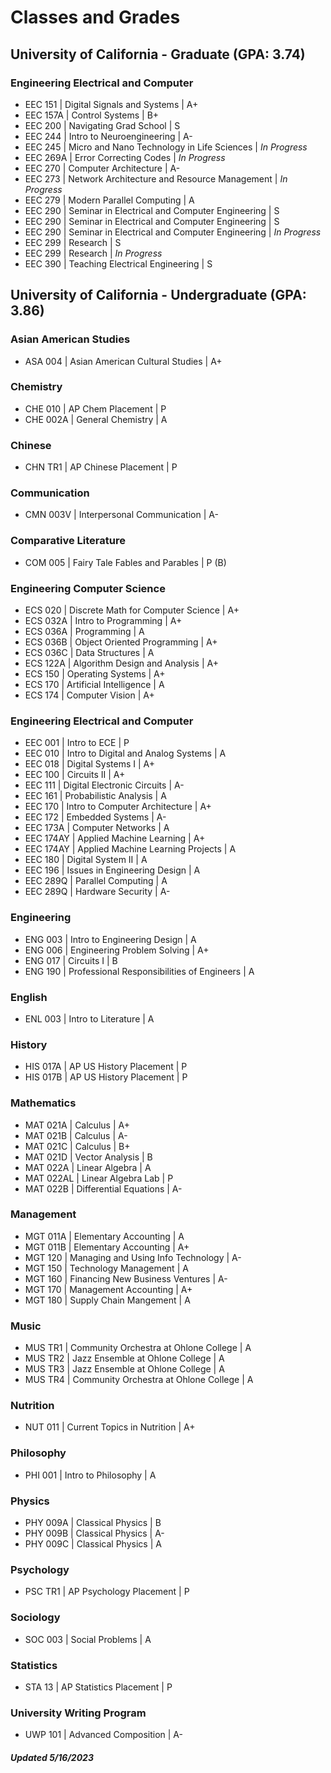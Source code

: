 <!--
layout: page
title: "Elvin Huang's Grades at University of California, Davis"
permalink: /grades/
-->
# Classes and Grades

## University of California - Graduate (GPA: 3.74)

### Engineering Electrical and Computer
- EEC 151 \| Digital Signals and Systems \| A+
- EEC 157A \| Control Systems \| B+
- EEC 200 \| Navigating Grad School \| S
- EEC 244 \| Intro to Neuroengineering \| A-
- EEC 245 \| Micro and Nano Technology in Life Sciences \| *In Progress*
- EEC 269A \| Error Correcting Codes \| *In Progress*
- EEC 270 \| Computer Architecture \| A-
- EEC 273 \| Network Architecture and Resource Management \| *In Progress*
- EEC 279 \| Modern Parallel Computing \| A
- EEC 290 \| Seminar in Electrical and Computer Engineering \| S
- EEC 290 \| Seminar in Electrical and Computer Engineering \| S
- EEC 290 \| Seminar in Electrical and Computer Engineering \| *In Progress*
- EEC 299 \| Research \| S
- EEC 299 \| Research \| *In Progress*
- EEC 390 \| Teaching Electrical Engineering \| S

## University of California - Undergraduate (GPA: 3.86)

### Asian American Studies
- ASA 004 \| Asian American Cultural Studies \| A+

### Chemistry
- CHE 010 \| AP Chem Placement \| P
- CHE 002A \| General Chemistry \| A

### Chinese
- CHN TR1 \| AP Chinese Placement \| P

### Communication
- CMN 003V \| Interpersonal Communication \| A-

### Comparative Literature
- COM 005 \| Fairy Tale Fables and Parables \| P (B)

### Engineering Computer Science
- ECS 020 \| Discrete Math for Computer Science \| A+
- ECS 032A \| Intro to Programming \| A+
- ECS 036A \| Programming \| A
- ECS 036B \| Object Oriented Programming \| A+
- ECS 036C \| Data Structures \| A
- ECS 122A \| Algorithm Design and Analysis \| A+
- ECS 150 \| Operating Systems \| A+
- ECS 170 \| Artificial Intelligence \| A
- ECS 174 \| Computer Vision \| A+

### Engineering Electrical and Computer
- EEC 001 \| Intro to ECE \| P
- EEC 010 \| Intro to Digital and Analog Systems \| A
- EEC 018 \| Digital Systems I \| A+
- EEC 100 \| Circuits II \| A+
- EEC 111 \| Digital Electronic Circuits \| A-
- EEC 161 \| Probabilistic Analysis \| A
- EEC 170 \| Intro to Computer Architecture \| A+
- EEC 172 \| Embedded Systems \| A-
- EEC 173A \| Computer Networks \| A
- EEC 174AY \| Applied Machine Learning \| A+
- EEC 174AY \| Applied Machine Learning Projects \| A
- EEC 180 \| Digital System II \| A
- EEC 196 \| Issues in Engineering Design \| A
- EEC 289Q \| Parallel Computing \| A
- EEC 289Q \| Hardware Security \| A-

### Engineering
- ENG 003 \| Intro to Engineering Design \| A
- ENG 006 \| Engineering Problem Solving \| A+
- ENG 017 \| Circuits I \| B
- ENG 190 \| Professional Responsibilities of Engineers \| A

### English
- ENL 003 \| Intro to Literature \| A

### History
- HIS 017A \| AP US History Placement \| P
- HIS 017B \| AP US History Placement \| P

### Mathematics
- MAT 021A \| Calculus \| A+
- MAT 021B \| Calculus \| A-
- MAT 021C \| Calculus \| B+
- MAT 021D \| Vector Analysis \| B
- MAT 022A \| Linear Algebra \| A
- MAT 022AL \| Linear Algebra Lab \| P
- MAT 022B \| Differential Equations \| A-

### Management
- MGT 011A \| Elementary Accounting \| A
- MGT 011B \| Elementary Accounting \| A+
- MGT 120 \| Managing and Using Info Technology \| A-
- MGT 150 \| Technology Management \| A
- MGT 160 \| Financing New Business Ventures \| A-
- MGT 170 \| Management Accounting \| A+
- MGT 180 \| Supply Chain Mangement \| A

### Music
- MUS TR1 \| Community Orchestra at Ohlone College \| A
- MUS TR2 \| Jazz Ensemble at Ohlone College \| A
- MUS TR3 \| Jazz Ensemble at Ohlone College \| A
- MUS TR4 \| Community Orchestra at Ohlone College \| A

### Nutrition
- NUT 011 \| Current Topics in Nutrition \| A+

### Philosophy
- PHI 001 \| Intro to Philosophy \| A

### Physics
- PHY 009A \| Classical Physics \| B
- PHY 009B \| Classical Physics \| A-
- PHY 009C \| Classical Physics \| A

### Psychology
- PSC TR1 \| AP Psychology Placement \| P

### Sociology
- SOC 003 \| Social Problems \| A

### Statistics
- STA 13 \| AP Statistics Placement \| P

### University Writing Program
- UWP 101 \| Advanced Composition \| A-

##### Updated 5/16/2023
